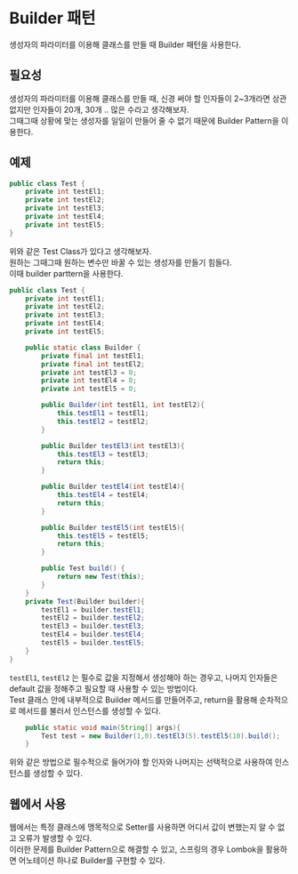 # Builder 패턴

생성자의 파라미터를 이용해 클래스를 만들 때 Builder 패턴을 사용한다.<br>

<!--more-->

## 필요성

생성자의 파라미터를 이용해 클래스를 만들 때, 신경 써야 할 인자들이 2~3개라면 상관없지만 인자들이 20개, 30개 .. 많은 수라고 생각해보자.<br>
그때그때 상황에 맞는 생성자를 일일이 만들어 줄 수 없기 때문에 Builder Pattern을 이용한다.<br>

## 예제

```java
public class Test {
    private int testEl1;
    private int testEl2;
    private int testEl3;
    private int testEl4;
    private int testEl5;
}
```

위와 같은 Test Class가 있다고 생각해보자.<br>
원하는 그때그때 원하는 변수만 바꿀 수 있는 생성자를 만들기 힘들다.<br>
이때 builder parttern을 사용한다.<br>

```java
public class Test {
    private int testEl1;
    private int testEl2;
    private int testEl3;
    private int testEl4;
    private int testEl5;

    public static class Builder {
        private final int testEl1;
        private final int testEl2;
        private int testEl3 = 0;
        private int testEl4 = 0;
        private int testEl5 = 0;

        public Builder(int testEl1, int testEl2){
            this.testEl1 = testEl1;
            this.testEl2 = testEl2;
        }

        public Builder testEl3(int testEl3){
            this.testEl3 = testEl3;
            return this;
        }

        public Builder testEl4(int testEl4){
            this.testEl4 = testEl4;
            return this;
        }

        public Builder testEl5(int testEl5){
            this.testEl5 = testEl5;
            return this;
        }

        public Test build() {
            return new Test(this);
        }
    }
    private Test(Builder builder){
        testEl1 = builder.testEl1;
        testEl2 = builder.testEl2;
        testEl3 = builder.testEl3;
        testEl4 = builder.testEl4;
        testEl5 = builder.testEl5;
    }
}
```

`testEl1`, `testEl2` 는 필수로 값을 지정해서 생성해야 하는 경우고, 나머지 인자들은 default 값을 정해주고 필요할 때 사용할 수 있는 방법이다.<br>
Test 클래스 안에 내부적으로 Builder 메서드를 만들어주고, return을 활용해 순차적으로 메서드를 불러서 인스턴스를 생성할 수 있다.<br>

```java
    public static void main(String[] args){
        Test test = new Builder(1,0).testEl3(5).testEl5(10).build();
    }
```

위와 같은 방법으로 필수적으로 들어가야 할 인자와 나머지는 선택적으로 사용하여 인스턴스를 생성할 수 있다.<br>

## 웹에서 사용

웹에서는 특정 클래스에 맹목적으로 Setter를 사용하면 어디서 값이 변했는지 알 수 없고 오류가 발생할 수 있다.<br>
이러한 문제를 Builder Pattern으로 해결할 수 있고, 스프링의 경우 Lombok을 활용하면 어노테이션 하나로 Builder를 구현할 수 있다.<br>
